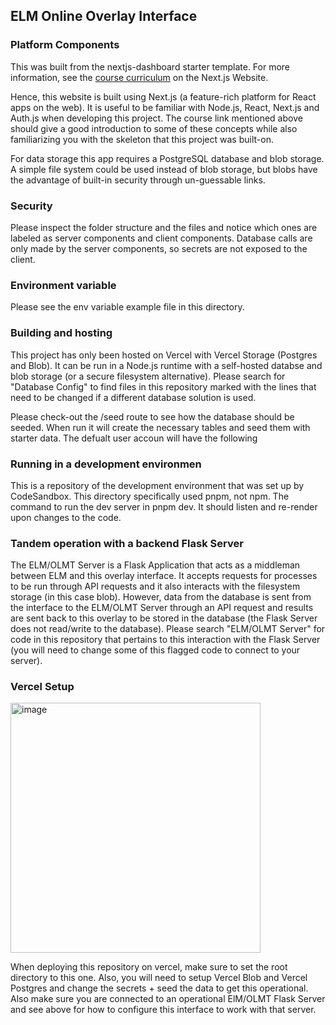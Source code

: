 ## ELM Online Overlay Interface

### Platform Components
This was built from the nextjs-dashboard starter template. For more information, see the [course curriculum](https://nextjs.org/learn) on the Next.js Website. 

Hence, this website is built using Next.js (a feature-rich platform for React apps on the web). It is useful to be familiar with Node.js, React, Next.js and Auth.js when developing this project. The course link mentioned above should give a good introduction to some of these concepts while also familiarizing you with the skeleton that this project was built-on.

For data storage this app requires a PostgreSQL database and blob storage. A simple file system could be used instead of blob storage, but blobs have the advantage of built-in security through un-guessable links.

### Security
Please inspect the folder structure and the files and notice which ones are labeled as server components and client components. Database calls are only made by the server components, so secrets are not exposed to the client.

### Environment variable
Please see the env variable example file in this directory.

### Building and hosting 
This project has only been hosted on Vercel with Vercel Storage (Postgres and Blob). It can be run in a Node.js runtime with a self-hosted databse and blob storage (or a secure filesystem alternative). Please search for "Database Config" to find files in this repository marked with the lines that need to be changed if a different database solution is used. 

Please check-out the /seed route to see how the database should be seeded. When run it will create the necessary tables and seed them with starter data. The defualt user accoun will have the following

### Running in a development environmen
This is a repository of the development environment that was set up by CodeSandbox. This directory specifically used pnpm, not npm. The command to run the dev server in pnpm dev. It should listen and re-render upon changes to the code.

### Tandem operation with a backend Flask Server
The ELM/OLMT Server is a Flask Application that acts as a middleman between ELM and this overlay interface. It accepts requests for processes to be run through API requests and it also interacts with the filesystem storage (in this case blob). However, data from the database is sent from the interface to the ELM/OLMT Server through an API request and results are sent back to this overlay to be stored in the database (the Flask Server does not read/write to the database). Please search "ELM/OLMT Server" for code in this repository that pertains to this interaction with the Flask Server (you will need to change some of this flagged code to connect to your server).

### Vercel Setup

<img width="400" alt="image" src="https://github.com/user-attachments/assets/357eba97-319f-40c5-b2bc-becba6d7d3de">

When deploying this repository on vercel, make sure to set the root directory to this one. Also, you will need to setup Vercel Blob and Vercel Postgres and change the secrets + seed the data to get this operational. Also make sure you are connected to an operational ElM/OLMT Flask Server and see above for how to configure this interface to work with that server.

